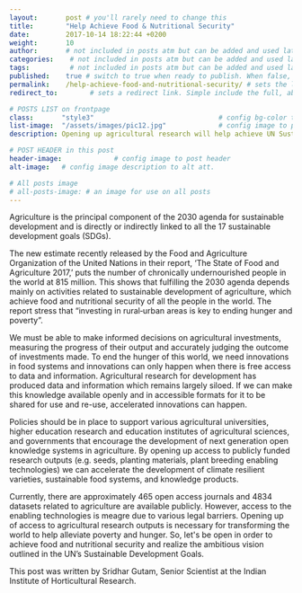 ```yaml
---
layout:       post # you'll rarely need to change this
title:        "Help Achieve Food & Nutritional Security"
date:         2017-10-14 18:22:44 +0200
weight:       10
author:       # not included in posts atm but can be added and used later
categories:    # not included in posts atm but can be added and used later
tags:          # not included in posts atm but can be added and used later
published:    true # switch to true when ready to publish. When false, you can check your links and share drafts using the github file for this page e.g https://github.com/sparcopen/open-to/blob/master/_posts/2017-04-10-welcome-to-jekyll.markdown
permalink:    /help-achieve-food-and-nutritional-security/ # sets the link for the post. E.g permalink: /battle-disease/
redirect_to:        # sets a redirect link. Simple include the full, absolute link you want below

# POSTS LIST on frontpage
class:       "style3"                               # config bg-color to post list card (1 to 5)
list-image:  "/assets/images/pic12.jpg"             # config image to post list card (1 to 15 are generic colors and will fit with anything used if no images can be found)
description: Opening up agricultural research will help achieve UN Sustainable Development Goals related to poverty & hunger.

# POST HEADER in this post
header-image:             # config image to post header
alt-image:   # config image description to alt att.

# All posts image
# all-posts-image: # an image for use on all posts
---
```

Agriculture is the principal component of the 2030 agenda for sustainable development and is directly or indirectly linked to all the 17 sustainable development goals (SDGs).

The new estimate recently released by the Food and Agriculture Organization of the United Nations in their report, ‘The State of Food and Agriculture 2017,’ puts the number of chronically undernourished people in the world at 815 million. This shows that fulfilling the 2030 agenda depends mainly on activities related to sustainable development of agriculture, which achieve food and nutritional security of all the people in the world. The report stress that “investing in rural‑urban areas is key to ending hunger and poverty”.

We must be able to make informed decisions on agricultural investments, measuring the progress of their output and accurately judging the outcome of investments made. To end the hunger of this world, we need innovations in food systems and innovations can only happen when there is free access to data and information. Agricultural research for development has produced data and information which remains largely siloed. If we can make this knowledge available openly and in accessible formats for it to be shared for use and re-use, accelerated innovations can happen.  

Policies should be in place to support various agricultural universities, higher education research and education institutes of agricultural sciences, and governments that encourage the development of next generation open knowledge systems in agriculture. By opening up access to publicly funded research outputs (e.g. seeds, planting materials, plant breeding enabling technologies) we can accelerate the development of climate resilient varieties, sustainable food systems, and knowledge products.

Currently, there are approximately 465 open access journals and 4834 datasets related to agriculture are available publicly. However, access to the enabling technologies is meagre due to various legal barriers. Opening up of access to agricultural research outputs is necessary for transforming the world to help alleviate poverty and hunger. So, let's be open in order to achieve food and nutritional security and realize the ambitious vision outlined in the UN’s Sustainable Development Goals.

This post was written by Sridhar Gutam, Senior Scientist at the Indian Institute of Horticultural Research.
